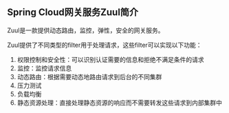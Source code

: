 ## Spring Cloud网关服务Zuul简介

Zuul是一款提供动态路由，监控，弹性，安全的网关服务。

Zuul提供了不同类型的filter用于处理请求，这些filter可以实现以下功能：

1. 权限控制和安全性：可以识别认证需要的信息和拒绝不满足条件的请求
2. 监控：监控请求信息
3. 动态路由：根据需要动态地路由请求到后台的不同集群
4. 压力测试
5. 负载均衡
6. 静态资源处理：直接处理静态资源的响应而不需要转发这些请求到内部集群中















